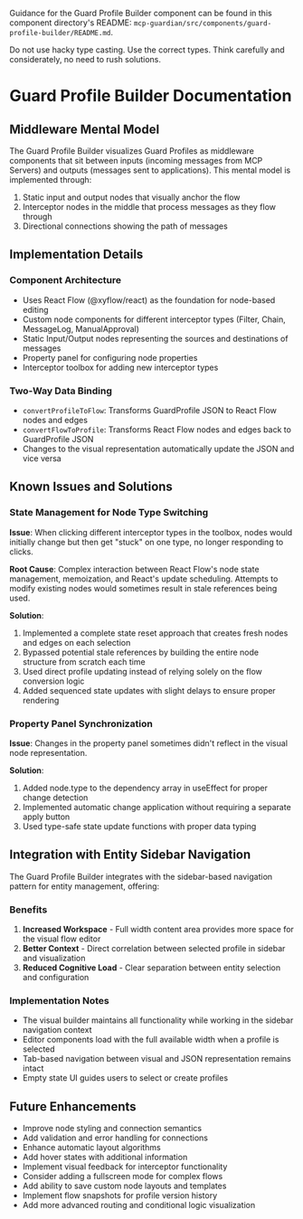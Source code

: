 Guidance for the Guard Profile Builder component can be found in this component directory's README: `mcp-guardian/src/components/guard-profile-builder/README.md`.

Do not use hacky type casting. Use the correct types.
Think carefully and considerately, no need to rush solutions.

# Guard Profile Builder Documentation

## Middleware Mental Model

The Guard Profile Builder visualizes Guard Profiles as middleware components that sit between inputs (incoming messages from MCP Servers) and outputs (messages sent to applications). This mental model is implemented through:

1. Static input and output nodes that visually anchor the flow
2. Interceptor nodes in the middle that process messages as they flow through
3. Directional connections showing the path of messages

## Implementation Details

### Component Architecture
- Uses React Flow (@xyflow/react) as the foundation for node-based editing
- Custom node components for different interceptor types (Filter, Chain, MessageLog, ManualApproval)
- Static Input/Output nodes representing the sources and destinations of messages
- Property panel for configuring node properties
- Interceptor toolbox for adding new interceptor types

### Two-Way Data Binding
- `convertProfileToFlow`: Transforms GuardProfile JSON to React Flow nodes and edges
- `convertFlowToProfile`: Transforms React Flow nodes and edges back to GuardProfile JSON
- Changes to the visual representation automatically update the JSON and vice versa

## Known Issues and Solutions

### State Management for Node Type Switching

**Issue**: When clicking different interceptor types in the toolbox, nodes would initially change but then get "stuck" on one type, no longer responding to clicks.

**Root Cause**: Complex interaction between React Flow's node state management, memoization, and React's update scheduling. Attempts to modify existing nodes would sometimes result in stale references being used.

**Solution**:
1. Implemented a complete state reset approach that creates fresh nodes and edges on each selection
2. Bypassed potential stale references by building the entire node structure from scratch each time
3. Used direct profile updating instead of relying solely on the flow conversion logic
4. Added sequenced state updates with slight delays to ensure proper rendering

### Property Panel Synchronization 

**Issue**: Changes in the property panel sometimes didn't reflect in the visual node representation.

**Solution**:
1. Added node.type to the dependency array in useEffect for proper change detection
2. Implemented automatic change application without requiring a separate apply button
3. Used type-safe state update functions with proper data typing

## Integration with Entity Sidebar Navigation

The Guard Profile Builder integrates with the sidebar-based navigation pattern for entity management, offering:

### Benefits

1. **Increased Workspace** - Full width content area provides more space for the visual flow editor
2. **Better Context** - Direct correlation between selected profile in sidebar and visualization
3. **Reduced Cognitive Load** - Clear separation between entity selection and configuration

### Implementation Notes

- The visual builder maintains all functionality while working in the sidebar navigation context
- Editor components load with the full available width when a profile is selected
- Tab-based navigation between visual and JSON representation remains intact
- Empty state UI guides users to select or create profiles

## Future Enhancements

- Improve node styling and connection semantics
- Add validation and error handling for connections
- Enhance automatic layout algorithms
- Add hover states with additional information
- Implement visual feedback for interceptor functionality
- Consider adding a fullscreen mode for complex flows
- Add ability to save custom node layouts and templates
- Implement flow snapshots for profile version history
- Add more advanced routing and conditional logic visualization
